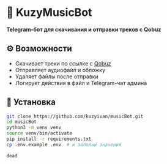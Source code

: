# 🎵 KuzyMusicBot

**Telegram-бот для скачивания и отправки треков с Qobuz**

## ⚙️ Возможности

- Скачивает треки по ссылке с [Qobuz](https://www.qobuz.com/)
- Отправляет аудиофайл и обложку
- Удаляет файлы после отправки
- Логирует действия в файл и Telegram-чат админа

## 🚀 Установка

```bash
git clone https://github.com/kuzyivan/musicBot.git
cd musicBot
python3 -m venv venv
source venv/bin/activate
pip install -r requirements.txt
cp .env.example .env  # и заполни значения

dead




